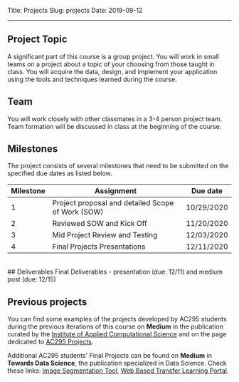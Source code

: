 Title: Projects
Slug: projects
Date: 2019-09-12

<style>
pre {
  background-color: #F5F5F5;
  display: block;
  font-family: monospace;
  font-size: 14px;
  white-space: pre;
  border-color: #999999;
  border-width: 1px;
  border-style: solid;
  border-radius: 6px;
  margin: 1em 0;
  padding: 5px;
  white-space: pre-wrap;
}
.containerMain {
    display: flex;
    width: 100%;
    height: 300px;
}
</style>



<hr>

## Project Topic
A significant part of this course is a group project. You will work in small teams on a project about a topic of your choosing from those taught in class. You will acquire the data, design, and implement your application using the tools and techniques learned during the course.

## Team
You will work closely with other classmates in a 3-4 person project team. Team formation will be discussed in class at the beginning of the course.

## Milestones
The project consists of several milestones that need to be submitted on the specified due dates as listed below.

|Milestone|Assignment|Due date|
|-----|-----|-----|
|1|Project proposal and detailed Scope of Work (SOW)|10/29/2020|
|2|Reviewed SOW and Kick Off|11/20/2020|
|3|Mid Project Review and Testing|12/03/2020|
|4|Final Projects Presentations|12/11/2020|

</br>
## Deliverables 
Final Deliverables - presentation (due: 12/11) and medium post (due: 12/15) 


<br>



## Previous projects
You can find some examples of the projects developed by AC295 students during the previous iterations of this course on **Medium** in the publication curated by the [Institute of Applied Computational Science](https://medium.com/institute-for-applied-computational-science)
and on the page dedicated to [AC295 Projects](https://medium.com/institute-for-applied-computational-science/ac295/home).

Additional AC295 students' Final Projects can be found on **Medium** in **Towards Data Science**, the publication specialized in Data Science. Check these links: [Image Segmentation Tool](https://towardsdatascience.com/how-we-built-an-easy-to-use-image-segmentation-tool-with-transfer-learning-546efb6ae98), [Web Based Transfer Learning Portal](https://towardsdatascience.com/democratizing-image-classification-d578854a6c19).